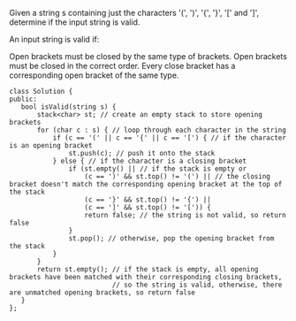 Given a string s containing just the characters '(', ')', '{', '}', '[' and ']', determine if the input string is valid.

An input string is valid if:

Open brackets must be closed by the same type of brackets.
Open brackets must be closed in the correct order.
Every close bracket has a corresponding open bracket of the same type.

 ```
class Solution {
public:
    bool isValid(string s) {
        stack<char> st; // create an empty stack to store opening brackets
        for (char c : s) { // loop through each character in the string
            if (c == '(' || c == '{' || c == '[') { // if the character is an opening bracket
                st.push(c); // push it onto the stack
            } else { // if the character is a closing bracket
                if (st.empty() || // if the stack is empty or 
                    (c == ')' && st.top() != '(') || // the closing bracket doesn't match the corresponding opening bracket at the top of the stack
                    (c == '}' && st.top() != '{') ||
                    (c == ']' && st.top() != '[')) {
                    return false; // the string is not valid, so return false
                }
                st.pop(); // otherwise, pop the opening bracket from the stack
            }
        }
        return st.empty(); // if the stack is empty, all opening brackets have been matched with their corresponding closing brackets,
                           // so the string is valid, otherwise, there are unmatched opening brackets, so return false
    }
};

```
